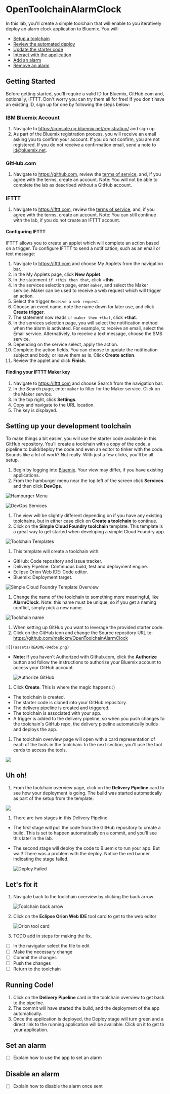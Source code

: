 # OpenToolchainAlarmClock
In this lab, you'll create a simple toolchain that will enable to you iteratively deploy an alarm clock application to Bluemix.
You will:
- [Setup a toolchain](README.md#setting-up-your-development-toolchain)
- [Review the automated deploy](README.md#uh-oh)
- [Update the starter code](README.md#lets-fix-it)
- [Interact with the application](README.md#running-code)
- [Add an alarm](README.md#set-an-alarm)
- [Remove an alarm](README.md#disable-an-alarm)

## Getting Started
Before getting started, you'll require a valid ID for Bluemix, GitHub.com and, optionally, IFTTT. Don't worry you can try them all for free!  If you don't have an existing ID, sign up for one by following the steps below:

### IBM Bluemix Account
1. Navigate to https://console.ng.bluemix.net/registration/ and sign up
1. As part of the Bluemix registration process, you will receive an email asking you to confirm your account.  If you do not confirm, you are not registered.  If you do not receive a confirmation email, send a note to [id@bluemix.net](mailto:id@bluemix.net).

### GitHub.com
1. Navigate to https://github.com, review the [terms of service](https://help.github.com/articles/github-terms-of-service/), and, if you agree with the terms, create an account.
Note: You will not be able to complete the lab as described without a GitHub account.

### IFTTT
1. Navigate to https://ifttt.com, review the [terms of service](https://ifttt.com/terms), and, if you agree with the terms, create an account.
Note: You can still continue with the lab, if you do not create an IFTTT account.

#### Configuring IFTTT
IFTTT allows you to create an applet which will complete an action based on a trigger. To configure IFTTT to send a notification, such as an email or text message:
1. Navigate to https://ifttt.com and choose My Applets from the navigation bar.
1. In the My Applets page, click **New Applet**.
1. In the statement `if +this then that`, click **+this**.
1. In the services selection page, enter `maker`, and select the Maker service. Maker can be used to receive a web request which will trigger an action.
1. Select the trigger `Receive a web request`.
1. Choose an event name, note the name down for later use, and click **Create trigger**.
1. The statement now reads `if maker then +that`, click **+that**.
1. In the services selection page, you will select the notification method when the alarm is activated. For example, to receive an email, select the Email service. Alternatively, to receive a text message, choose the SMS service.
1. Depending on the service select, apply the action.
1. Complete the action fields. You can choose to update the notification subject and body, or leave them as is. Click **Create action**.
1. Review the applet and click **Finish**.

#### Finding your IFTTT Maker key
1. Navigate to https://ifttt.com and choose Search from the navigation bar.
1. In the Search page, enter `maker` to filter for the Maker service. Click on the Maker service.
1. In the top right, click **Settings**.
1. Copy and navigate to the URL location.
1. The key is displayed.


## Setting up your development toolchain
To make things a bit easier, you will use the starter code available in this GitHub repository. You'll create a toolchain with a copy of the code, a pipeline to build/deploy the code and even an editor to tinker with the code. Sounds like a lot of work? Not really. With just a few clicks, you'll be all setup.

1. Begin by logging into [Bluemix](https://console.ng.bluemix.net). Your view may differ, if you have existing applications.
1. From the hamburger menu near the top left of the screen click **Services** and then click **DevOps**.

  ![Hamburger Menu](assets/README-cb995.png)

  ![DevOps Services](assets/README-f0736.png)
1. The view will be slightly different depending on if you have any existing toolchains, but in either case click on **Create a toolchain** to continue.
1. Click on the **Simple Cloud Foundry toolchain** template. This template is a great way to get started when developing a simple Cloud Foundry app.

  ![Toolchain Templates](assets/README-3ca22.png)
1. This template will create a toolchain with:
  - GitHub: Code repository and issue tracker.
  - Delivery Pipeline: Continuous build, test and deployment engine.
  - Eclipse Orion Web IDE: Code editor.
  - Bluemix: Deployment target.

  ![Simple Cloud Foundry Template Overview](assets/README-143d9.png)
1. Change the name of the toolchain to something more meaningful, like **AlarmClock**. Note: this name must be unique, so if you get a naming conflict, simply pick a new name.

  ![Toolchain name](assets/README-26115.png)
1. When setting up GitHub you want to leverage the provided starter code.  
  1. Click on the GitHub icon and change the Source repository URL to: https://github.com/melickm/OpenToolchainAlarmClock

    ![](assets/README-84dbe.png)
  - **Note:** If you haven't Authorized with Github.com, click the **Authorize** button and follow the instructions to authorize your Bluemix account to access your GitHub account.

    ![Authorize GitHub](assets/README-da7b2.png)
1. Click **Create**. This is where the magic happens :)
  - The toolchain is created.
  - The starter code is cloned into your GitHub repository.
  - The delivery pipeline is created and triggered.
  - The toolchain is associated with your app.  
  - A trigger is added to the delivery pipeline, so when you push changes to the toolchain's GitHub repo, the delivery pipeline automatically builds and deploys the app.
1. The toolchain overview page will open with a card representation of each of the tools in the toolchain. In the next section, you'll use the tool cards to access the tools.  

  ![](assets/README-dacd6.png)
## Uh oh!
1. From the toolchain overview page, click on the **Delivery Pipeline** card to see how your deployment is going.  The build was started automatically as part of the setup from the template.

  ![](assets/README-7f3f9.png)
1. There are two stages in this Delivery Pipeline.  
  - The first stage will pull the code from the GitHub repository to create a build. This is set to happen automatically on a commit, and you'll see this later in the lab.
  - The second stage will deploy the code to Bluemix to run your app.  But wait!  There was a problem with the deploy.  Notice the red banner indicating the stage failed.

    ![Deploy Failed](assets/README-84779.png)

## Let's fix it
1. Navigate back to the toolchain overview by clicking the back arrow

    ![Toolchain back arrow](assets/README-50e6f.png)
1. Click on the **Eclipse Orion Web IDE** tool card to get to the web editor

    ![Orion tool card](assets/README-1e1bf.png)
1. TODO add in steps for making the fix.
 - [ ] In the navigator select the file to edit
 - [ ] Make the necessary change
 - [ ] Commit the changes
 - [ ] Push the changes
 - [ ] Return to the toolchain

## Running Code!
1. Click on the **Delivery Pipeline** card in the toolchain overview to get back to the pipeline.
2. The commit will have started the build, and the deployment of the app automatically.
3. Once the application is deployed, the Deploy stage will turn green and a direct link to the running application will be available.  Click on it to get to your application.

## Set an alarm
- [ ] Explain how to use the app to set an alarm

## Disable an alarm
- [ ] Explain how to disable the alarm once sent
